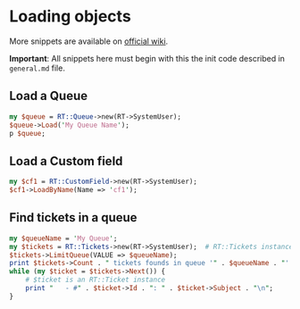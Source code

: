# Loading objects

More snippets are available on [official wiki](https://rt-wiki.bestpractical.com/index.php?title=CodeSnippets).

**Important**: All snippets here must begin with this the init code described in `general.md` file.

## Load a Queue

```perl
my $queue = RT::Queue->new(RT->SystemUser);
$queue->Load('My Queue Name');
p $queue;
```

## Load a Custom field

```perl
my $cf1 = RT::CustomField->new(RT->SystemUser);
$cf1->LoadByName(Name => 'cf1');
```

## Find tickets in a queue

```perl
my $queueName = 'My Queue';
my $tickets = RT::Tickets->new(RT->SystemUser);  # RT::Tickets instance
$tickets->LimitQueue(VALUE => $queueName);
print $tickets->Count . " tickets founds in queue '" . $queueName . "':\n";
while (my $ticket = $tickets->Next()) {
    # $ticket is an RT::Ticket instance
    print "   - #" . $ticket->Id . ": " . $ticket->Subject . "\n";
}
```
